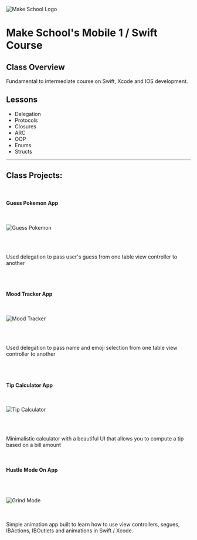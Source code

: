 ![Make School Logo](swift_cover.png)

# Make School's Mobile 1 / Swift Course

## Class Overview
Fundamental to intermediate course on Swift, Xcode and IOS development.

## Lessons
* Delegation
* Protocols
* Closures
* ARC
* OOP
* Enums
* Structs
___

## Class Projects:

<br>

#### Guess Pokemon App

<br>

![Guess Pokemon](pokemon_gif.gif)

<br>
<br>

Used delegation to pass user's guess from one table view controller to another

<br>
<br>

#### Mood Tracker App

<br>

![Mood Tracker](mood_tracker_gify.gif)

<br>
<br>

Used delegation to pass name and emoji selection from one table view controller to another

<br>
<br>

#### Tip Calculator App

<br>

![Tip Calculator](tip_calculator_gif.gif)

<br>
<br>

Minimalistic calculator with a beautiful UI that allows you to compute a tip based on a bill amount

<br>

#### Hustle Mode On App

<br>
<br>

![Grind Mode](grind_mode_gif.gif)

<br>
<br>
Simple animation app built to learn how to use view controllers, segues, IBActions, IBOutlets and animations in Swift / Xcode.
<br>
